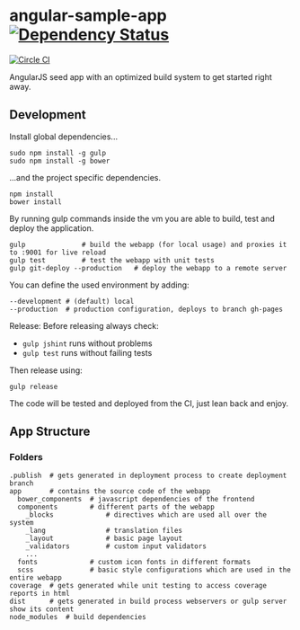 # angular-sample-app [![Dependency Status](https://gemnasium.com/maxklenk/angular-sample-app.svg)](https://gemnasium.com/maxklenk/angular-sample-app)
 [![Circle CI](https://circleci.com/gh/maxklenk/angular-sample-app.svg?style=svg)](https://circleci.com/gh/maxklenk/angular-sample-app)

AngularJS seed app with an optimized build system to get started right away.

## Development

Install global dependencies...
```
sudo npm install -g gulp
sudo npm install -g bower
```

...and the project specific dependencies.
```
npm install
bower install
```

By running gulp commands inside the vm you are able to build, test and deploy the application.
```
gulp              # build the webapp (for local usage) and proxies it to :9001 for live reload
gulp test         # test the webapp with unit tests
gulp git-deploy --production   # deploy the webapp to a remote server
```
You can define the used environment by adding:
```
--development # (default) local
--production  # production configuration, deploys to branch gh-pages
```

Release:
Before releasing always check:
- `gulp jshint` runs without problems
- `gulp test` runs without failing tests

Then release using:
```
gulp release
```
The code will be tested and deployed from the CI, just lean back and enjoy.


## App Structure

### Folders

```
.publish  # gets generated in deployment process to create deployment branch 
app       # contains the source code of the webapp
  bower_components  # javascript dependencies of the frontend
  components        # different parts of the webapp
    _blocks             # directives which are used all over the system
    _lang               # translation files
    _layout             # basic page layout
    _validators         # custom input validators
    ...
  fonts             # custom icon fonts in different formats
  scss              # basic style configurations which are used in the entire webapp
coverage  # gets generated while unit testing to access coverage reports in html
dist      # gets generated in build process webservers or gulp server show its content
node_modules  # build dependencies
```

